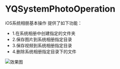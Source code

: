 # YQSystemPhotoOperation

iOS系统相册基本操作
提供了如下功能：
* 1.在系统相册中创建指定的文件夹
* 2.保存图片到系统相册指定目录
* 3.保存视频到系统相册指定目录
* 4.删除系统相册指定目录下的文件

![效果图](http://upload-images.jianshu.io/upload_images/1343547-507f8cb947131a1f.gif?imageMogr2/auto-orient/strip)

